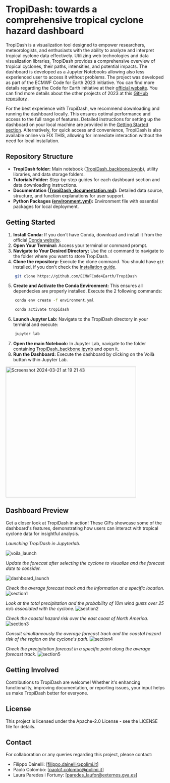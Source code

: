 # TropiDash: towards a comprehensive tropical cyclone hazard dashboard

TropiDash is a visualization tool designed to empower researchers, meteorologists, and enthusiasts with the ability to analyze and interpret tropical cyclone data effectively. Utilizing web technologies and data visualization libraries, TropiDash provides a comprehensive overview of tropical cyclones, their paths, intensities, and potential impacts. The dashboard is developed as a Jupyter Notebooks allowing also less experienced user to access it without problems. 
The project was developed as part of the ECMWF Code for Earth 2023 initiative. You can find more details regarding the Code for Earth initiative at their [official website](https://codeforearth.ecmwf.int/). You can find more details about the other projects of 2023 at this [GitHub repository](https://github.com/ECMWFCode4Earth/challenges_2023) .

For the best experience with TropiDash, we recommend downloading and running the dashboard locally. This ensures optimal performance and access to the full range of features. Detailed instructions for setting up the dashboard on your local machine are provided in the [Getting Started section](#getting-started). Alternatively, for quick access and convenience, TropiDash is also available online via FIX THIS, allowing for immediate interaction without the need for local installation.

## Repository Structure

- **TropiDash folder:** Main notebook ([TropiDash_backbone.ipynb](https://github.com/ECMWFCode4Earth/TropiDash/blob/main/TropiDash/TropiDash_backbone.ipynb)), utility libraries, and data storage folders.
- **Tutorials Folder:** Step-by-step guides for each dashboard section and data downloading instructions.
- **Documentation ([TropiDash_documentation.md](https://github.com/ECMWFCode4Earth/TropiDash/blob/main/TropiDash_documentation.md)):** Detailed data source, structure, and function explanations for user support.
- **Python Packages ([environment.yml](https://github.com/ECMWFCode4Earth/TropiDash/blob/main/environment.yml)):** Environment file with essential packages for local deployment. 

## Getting Started 

1. **Install Conda:** If you don't have Conda, download and install it from the official [Conda website](https://conda.io/projects/conda/en/latest/user-guide/install/index.html).
2. **Open Your Terminal:** Access your terminal or command prompt.
3. **Navigate to Your Desired Directory:** Use the `cd` command to navigate to the folder where you want to store TropiDash.
4. **Clone the repository:** Execute the clone command. You should have `git` installed, if you don't check the [Installation guide](https://git-scm.com/book/it/v2/Per-Iniziare-Installing-Git).
```bash
    git clone https://github.com/ECMWFCode4Earth/TropiDash
```
5. **Create and Activate the Conda Environment:** This ensures all dependecies are properly installed. Execute the 2 following commands:
```bash
    conda env create -f environment.yml
```
```bash
    conda activate tropidash
```
6. **Launch Jupyter Lab:** Navigate to the TropiDash directory in your terminal and execute:
```bash
    jupyter lab
```
7. **Open the main Notebook:** In Jupyter Lab, navigate to the folder containing [TropiDash_backbone.ipynb](https://github.com/ECMWFCode4Earth/TropiDash/blob/main/TropiDash/TropiDash_backbone.ipynb) and open it.
8. **Run the Dashboard:** Execute the dashboard by clicking on the Voilà button within Jupyter Lab. 
<img width="413" alt="Screenshot 2024-03-21 at 19 21 43" src="https://github.com/ECMWFCode4Earth/TropiDash/assets/54897571/93672154-9a4c-4c36-b067-56b2edebef22">

## Dashboard Preview

Get a closer look at TropiDash in action! These GIFs showcase some of the dashboard's features, demonstrating how users can interact with tropical cyclone data for insightful analysis.

*Launching TropiDash in Jupyterlab.*

![voila_launch](https://github.com/ECMWFCode4Earth/TropiDash/assets/54897571/40418464-992b-41cc-987c-0dc2a4d86a29)

*Update the forecast after selecting the cyclone to visualize and the forecast date to consider.*

![dashboard_launch](https://github.com/ECMWFCode4Earth/TropiDash/assets/54897571/7bd117ba-c799-4159-a08f-9f8da977b263)

*Check the average forecast track and the information at a specific location.*
![section1](https://github.com/ECMWFCode4Earth/TropiDash/assets/54897571/7fa6d1dd-fc98-4251-9fda-8021846b14ae)

*Look at the total precipitation and the probability of 10m wind gusts over 25 m/s associated with the cyclone.*
![section2](https://github.com/ECMWFCode4Earth/TropiDash/assets/54897571/f8f09d3b-e745-4753-8f6b-17fb494a0730)

*Check the coastal hazard risk over the east coast of North America.*
![section3](https://github.com/ECMWFCode4Earth/TropiDash/assets/54897571/4370a5c2-f69a-4a5b-98d9-7b6672105107)

*Consult simultaneously the average forecast track and the coastal hazard risk of the region on the cyclone's path.*
![section4](https://github.com/ECMWFCode4Earth/TropiDash/assets/54897571/468524fb-bd82-434f-a4a2-604b853d9392)

*Check the precipitation forecast in a specific point along the average forecast track.*
![section5](https://github.com/ECMWFCode4Earth/TropiDash/assets/54897571/f26d26d8-6a13-4b43-a3b4-7680c6f10083)

## Getting Involved

Contributions to TropiDash are welcome! Whether it's enhancing functionality, improving documentation, or reporting issues, your input helps us make TropiDash better for everyone.

## License

This project is licensed under the Apache-2.0 License - see the LICENSE file for details.

## Contact

For collaboration or any queries regarding this project, please contact:

- Filippo Dainelli: [filippo.dainelli@polimi.it]
- Paolo Colombo: [paolo1.colombo@polimi.it]
- Laura Paredes i Fortuny: [paredes_laufor@externos.gva.es]


